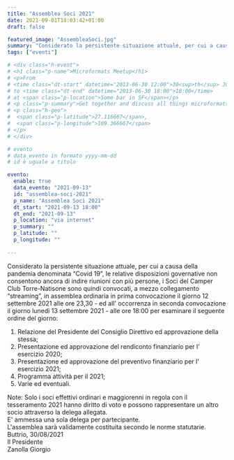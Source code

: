```yaml
---
title: "Assemblea Soci 2021"
date: 2021-09-01T18:03:42+01:00
draft: false

featured_image: "AssembleaSoci.jpg"
summary: "Considerato la persistente situazione attuale, per cui a causa della pandemia ..."
tags: ["eventi"]

# <div class="h-event">
# <h1 class="p-name">Microformats Meetup</h1>
# <p>From 
# <time class="dt-start" datetime="2013-06-30 12:00">30<sup>th</sup> June 2013, 12:00</time>
# to <time class="dt-end" datetime="2013-06-30 18:00">18:00</time>
# at <span class="p-location">Some bar in SF</span></p>
# <p class="p-summary">Get together and discuss all things microformats-related.</p>
# <p class="h-geo">
#  <span class="p-latitude">27.116667</span>,
#  <span class="p-longitude">109.366667</span>
# </p>
# </div>

# evento 
# data_evento in formato yyyy-mm-dd
# id è uguale a titolo

evento:
  enable: true
  data_evento: "2021-09-13"
  id: "assemblea-soci-2021"
  p_name: "Assemblea Soci 2021"
  dt_start: "2021-09-13 18:00"
  dt_end: "2021-09-13"
  p_location: "via internet"
  p_summary: ""
  p_latitude: ""
  p_longitude: ""
  
---
```


Considerato la persistente situazione attuale, per cui a causa della pandemia denominata “Covid 19”, le relative disposizioni governative non consentono ancora di indire riunioni con più persone, i Soci del Camper Club Torre-Natisone sono quindi convocati, a mezzo collegamento “streaming”, in assemblea ordinaria in prima convocazione il giorno 12 settembre 2021 alle ore 23,30 - ed all' occorrenza in seconda convocazione il giorno lunedì 13 settembre 2021 - alle ore 18:00 per esaminare il seguente ordine del giorno:
1. Relazione del Presidente del Consiglio Direttivo ed approvazione della stessa;
2. Presentazione ed approvazione del rendiconto finanziario per l' esercizio 2020;
3. Presentazione ed approvazione del preventivo finanziario per l' esercizio 2021;
4. Programma attività per il 2021;
5. Varie ed eventuali.

Note: Solo i soci effettivi ordinari e maggiorenni in regola con il tesseramento 2021 hanno diritto di voto e possono rappresentare un altro socio attraverso la delega allegata.  
E' ammessa una sola delega per partecipante.  
L'assemblea sarà validamente costituita secondo le norme statutarie.  
Buttrio, 30/08/2021  
Il Presidente  
Zanolla Giorgio